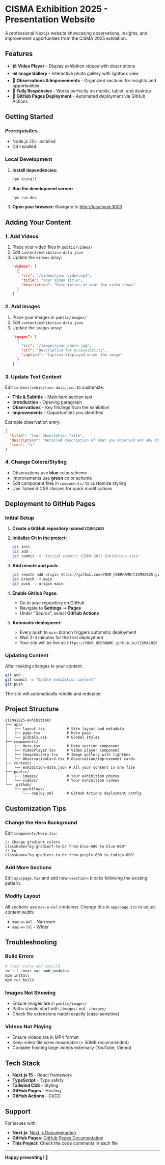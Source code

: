 # CISMA Exhibition 2025 - Presentation Website

A professional Next.js website showcasing observations, insights, and improvement opportunities from the CISMA 2025 exhibition.

## Features

- 📹 **Video Player** - Display exhibition videos with descriptions
- 🖼️ **Image Gallery** - Interactive photo gallery with lightbox view
- 📝 **Observations & Improvements** - Organized sections for insights and opportunities
- 📱 **Fully Responsive** - Works perfectly on mobile, tablet, and desktop
- 🚀 **GitHub Pages Deployment** - Automated deployment via GitHub Actions

## Getting Started

### Prerequisites

- Node.js 20+ installed
- Git installed

### Local Development

1. **Install dependencies:**
   ```bash
   npm install
   ```

2. **Run the development server:**
   ```bash
   npm run dev
   ```

3. **Open your browser:**
   Navigate to [http://localhost:3000](http://localhost:3000)

## Adding Your Content

### 1. Add Videos

1. Place your video files in `public/videos/`
2. Edit `content/exhibition-data.json`
3. Update the `videos` array:
   ```json
   "videos": [
     {
       "src": "/videos/your-video.mp4",
       "title": "Your Video Title",
       "description": "Description of what the video shows"
     }
   ]
   ```

### 2. Add Images

1. Place your images in `public/images/`
2. Edit `content/exhibition-data.json`
3. Update the `images` array:
   ```json
   "images": [
     {
       "src": "/images/your-photo.jpg",
       "alt": "Description for accessibility",
       "caption": "Caption displayed under the image"
     }
   ]
   ```

### 3. Update Text Content

Edit `content/exhibition-data.json` to customize:

- **Title & Subtitle** - Main hero section text
- **Introduction** - Opening paragraph
- **Observations** - Key findings from the exhibition
- **Improvements** - Opportunities you identified

Example observation entry:
```json
{
  "title": "Your Observation Title",
  "description": "Detailed description of what you observed and why it matters.",
  "icon": "🔍"
}
```

### 4. Change Colors/Styling

- Observations use **blue** color scheme
- Improvements use **green** color scheme
- Edit component files in `components/` to customize styling
- Use Tailwind CSS classes for quick modifications

## Deployment to GitHub Pages

### Initial Setup

1. **Create a GitHub repository named `CISMA2025`**

2. **Initialize Git in the project:**
   ```bash
   git init
   git add .
   git commit -m "Initial commit: CISMA 2025 Exhibition site"
   ```

3. **Add remote and push:**
   ```bash
   git remote add origin https://github.com/YOUR_USERNAME/CISMA2025.git
   git branch -M main
   git push -u origin main
   ```

4. **Enable GitHub Pages:**
   - Go to your repository on GitHub
   - Navigate to **Settings** → **Pages**
   - Under "Source", select **GitHub Actions**

5. **Automatic deployment:**
   - Every push to `main` branch triggers automatic deployment
   - Wait 2-3 minutes for the first deployment
   - Your site will be live at: `https://YOUR_USERNAME.github.io/CISMA2025`

### Updating Content

After making changes to your content:

```bash
git add .
git commit -m "Update exhibition content"
git push
```

The site will automatically rebuild and redeploy!

## Project Structure

```
cisma2025-exhibition/
├── app/
│   ├── layout.tsx          # Site layout and metadata
│   ├── page.tsx            # Main page
│   └── globals.css         # Global styles
├── components/
│   ├── Hero.tsx            # Hero section component
│   ├── VideoPlayer.tsx     # Video player component
│   ├── ImageGallery.tsx    # Image gallery with lightbox
│   └── ObservationCard.tsx # Observation/improvement cards
├── content/
│   └── exhibition-data.json # All your content in one file
├── public/
│   ├── images/             # Your exhibition photos
│   └── videos/             # Your exhibition videos
└── .github/
    └── workflows/
        └── deploy.yml      # GitHub Actions deployment config
```

## Customization Tips

### Change the Hero Background

Edit `components/Hero.tsx`:
```tsx
// Change gradient colors
className="bg-gradient-to-br from-blue-600 to-blue-800"
// to
className="bg-gradient-to-br from-purple-600 to-indigo-800"
```

### Add More Sections

Edit `app/page.tsx` and add new `<section>` blocks following the existing pattern.

### Modify Layout

All sections use `max-w-6xl` container. Change this in `app/page.tsx` to adjust content width:
- `max-w-4xl` - Narrower
- `max-w-7xl` - Wider

## Troubleshooting

### Build Errors

```bash
# Clear cache and rebuild
rm -rf .next out node_modules
npm install
npm run build
```

### Images Not Showing

- Ensure images are in `public/images/`
- Paths should start with `/images/` not `./images/`
- Check file extensions match exactly (case-sensitive)

### Videos Not Playing

- Ensure videos are in MP4 format
- Keep video file sizes reasonable (< 50MB recommended)
- Consider hosting large videos externally (YouTube, Vimeo)

## Tech Stack

- **Next.js 15** - React framework
- **TypeScript** - Type safety
- **Tailwind CSS** - Styling
- **GitHub Pages** - Hosting
- **GitHub Actions** - CI/CD

## Support

For issues with:
- **Next.js**: [Next.js Documentation](https://nextjs.org/docs)
- **GitHub Pages**: [GitHub Pages Documentation](https://docs.github.com/pages)
- **This Project**: Check the code comments in each file

---

**Happy presenting!** 🎉
